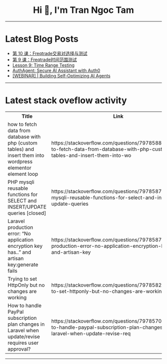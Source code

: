 <h1 align="center">Hi 👋, I'm Tran Ngoc Tam</h1>

---

# Latest Blog Posts 
<!-- BLOG-POST-LIST:START -->
- [第 10 课：Freqtrade交易对选择与测试](https://dev.to/henry_lin_3ac6363747f45b4/di-10-ke-freqtradejiao-yi-dui-xuan-ze-yu-ce-shi-3198)
- [第 9 课：Freqtrade时间范围测试](https://dev.to/henry_lin_3ac6363747f45b4/di-9-ke-freqtradeshi-jian-fan-wei-ce-shi-1l7e)
- [Lesson 9: Time Range Testing](https://dev.to/henry_lin_3ac6363747f45b4/lesson-9-time-range-testing-45b4)
- [AuthAgent: Secure AI Assistant with Auth0](https://dev.to/akash_kumar_b352a965f4729/authagent-secure-ai-assistant-with-auth0-3h1g)
- [[WEBINAR] | Building Self-Optimizing AI Agents](https://dev.to/vrinda_damani/webinar-building-self-optimizing-ai-agents-2nl7)
<!-- BLOG-POST-LIST:END -->

---

# Latest stack oveflow activity
<table>
  <tr><th>Title</th><th>Link</th></tr>
  <!-- STACKOVERFLOW:START --><tr><td>how to fetch data from database with php &lpar;custom tables&rpar; and insert them into wordpress elementor element loop</td><td>https://stackoverflow.com/questions/79785889/how-to-fetch-data-from-database-with-php-custom-tables-and-insert-them-into-wo</td></tr><tr><td>PHP mysqli reusable functions for SELECT and INSERT/UPDATE queries [closed]</td><td>https://stackoverflow.com/questions/79785872/php-mysqli-reusable-functions-for-select-and-insert-update-queries</td></tr><tr><td>Laravel production error: “No application encryption key has..” and artisan key:generate fails</td><td>https://stackoverflow.com/questions/79785870/laravel-production-error-no-application-encryption-key-has-and-artisan-key</td></tr><tr><td>Trying to set HttpOnly but no changes are working</td><td>https://stackoverflow.com/questions/79785828/trying-to-set-httponly-but-no-changes-are-working</td></tr><tr><td>How to handle PayPal subscription plan changes in Laravel when update/revise requires user approval?</td><td>https://stackoverflow.com/questions/79785706/how-to-handle-paypal-subscription-plan-changes-in-laravel-when-update-revise-req</td></tr><!-- STACKOVERFLOW:END -->
</table>

---


